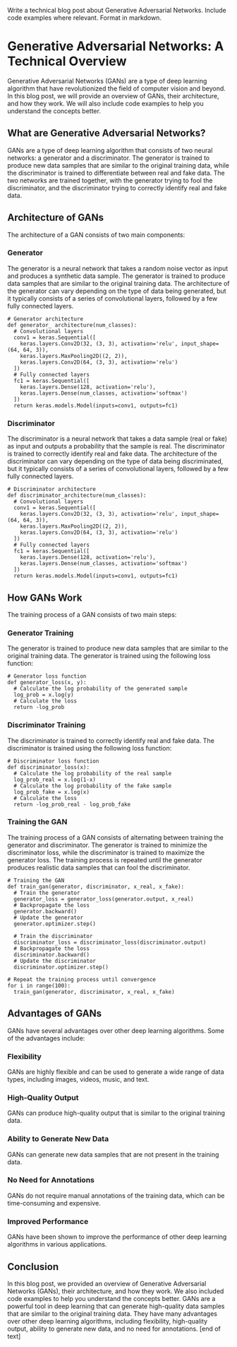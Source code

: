  Write a technical blog post about Generative Adversarial Networks. Include code examples where relevant. Format in markdown.
# Generative Adversarial Networks: A Technical Overview

Generative Adversarial Networks (GANs) are a type of deep learning algorithm that have revolutionized the field of computer vision and beyond. In this blog post, we will provide an overview of GANs, their architecture, and how they work. We will also include code examples to help you understand the concepts better.
## What are Generative Adversarial Networks?

GANs are a type of deep learning algorithm that consists of two neural networks: a generator and a discriminator. The generator is trained to produce new data samples that are similar to the original training data, while the discriminator is trained to differentiate between real and fake data. The two networks are trained together, with the generator trying to fool the discriminator, and the discriminator trying to correctly identify real and fake data.
## Architecture of GANs

The architecture of a GAN consists of two main components:

### Generator

The generator is a neural network that takes a random noise vector as input and produces a synthetic data sample. The generator is trained to produce data samples that are similar to the original training data. The architecture of the generator can vary depending on the type of data being generated, but it typically consists of a series of convolutional layers, followed by a few fully connected layers.
```
# Generator architecture
def generator_ architecture(num_classes):
  # Convolutional layers
  conv1 = keras.Sequential([
    keras.layers.Conv2D(32, (3, 3), activation='relu', input_shape=(64, 64, 3)),
    keras.layers.MaxPooling2D((2, 2)),
    keras.layers.Conv2D(64, (3, 3), activation='relu')
  ])
  # Fully connected layers
  fc1 = keras.Sequential([
    keras.layers.Dense(128, activation='relu'),
    keras.layers.Dense(num_classes, activation='softmax')
  ])
  return keras.models.Model(inputs=conv1, outputs=fc1)
```
### Discriminator

The discriminator is a neural network that takes a data sample (real or fake) as input and outputs a probability that the sample is real. The discriminator is trained to correctly identify real and fake data. The architecture of the discriminator can vary depending on the type of data being discriminated, but it typically consists of a series of convolutional layers, followed by a few fully connected layers.
```
# Discriminator architecture
def discriminator_architecture(num_classes):
  # Convolutional layers
  conv1 = keras.Sequential([
    keras.layers.Conv2D(32, (3, 3), activation='relu', input_shape=(64, 64, 3)),
    keras.layers.MaxPooling2D((2, 2)),
    keras.layers.Conv2D(64, (3, 3), activation='relu')
  ])
  # Fully connected layers
  fc1 = keras.Sequential([
    keras.layers.Dense(128, activation='relu'),
    keras.layers.Dense(num_classes, activation='softmax')
  ])
  return keras.models.Model(inputs=conv1, outputs=fc1)
```
## How GANs Work

The training process of a GAN consists of two main steps:

### Generator Training

The generator is trained to produce new data samples that are similar to the original training data. The generator is trained using the following loss function:

```
# Generator loss function
def generator_loss(x, y):
  # Calculate the log probability of the generated sample
  log_prob = x.log(y)
  # Calculate the loss
  return -log_prob

```
### Discriminator Training

The discriminator is trained to correctly identify real and fake data. The discriminator is trained using the following loss function:

```
# Discriminator loss function
def discriminator_loss(x):
  # Calculate the log probability of the real sample
  log_prob_real = x.log(1-x)
  # Calculate the log probability of the fake sample
  log_prob_fake = x.log(x)
  # Calculate the loss
  return -log_prob_real - log_prob_fake

```
### Training the GAN

The training process of a GAN consists of alternating between training the generator and discriminator. The generator is trained to minimize the discriminator loss, while the discriminator is trained to maximize the generator loss. The training process is repeated until the generator produces realistic data samples that can fool the discriminator.
```
# Training the GAN
def train_gan(generator, discriminator, x_real, x_fake):
  # Train the generator
  generator_loss = generator_loss(generator.output, x_real)
  # Backpropagate the loss
  generator.backward()
  # Update the generator
  generator.optimizer.step()

  # Train the discriminator
  discriminator_loss = discriminator_loss(discriminator.output)
  # Backpropagate the loss
  discriminator.backward()
  # Update the discriminator
  discriminator.optimizer.step()

# Repeat the training process until convergence
for i in range(100):
  train_gan(generator, discriminator, x_real, x_fake)

```
## Advantages of GANs

GANs have several advantages over other deep learning algorithms. Some of the advantages include:

### Flexibility

GANs are highly flexible and can be used to generate a wide range of data types, including images, videos, music, and text.

### High-Quality Output

GANs can produce high-quality output that is similar to the original training data.

### Ability to Generate New Data

GANs can generate new data samples that are not present in the training data.

### No Need for Annotations


GANs do not require manual annotations of the training data, which can be time-consuming and expensive.

### Improved Performance

GANs have been shown to improve the performance of other deep learning algorithms in various applications.

## Conclusion


In this blog post, we provided an overview of Generative Adversarial Networks (GANs), their architecture, and how they work. We also included code examples to help you understand the concepts better. GANs are a powerful tool in deep learning that can generate high-quality data samples that are similar to the original training data. They have many advantages over other deep learning algorithms, including flexibility, high-quality output, ability to generate new data, and no need for annotations. [end of text]


